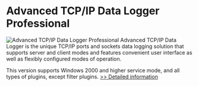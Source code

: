 # Advanced TCP/IP Data Logger Professional
![Advanced TCP/IP Data Logger Professional](https://mycommerce.akamaized.net/api/pimages/P300083363/BIG/300083363.GIF)
Advanced TCP/IP Data Logger is the unique TCP/IP ports and sockets data logging solution that supports server and client modes and features convenient user interface as well as flexibly configured modes of operation.

This version supports Windows 2000 and higher service mode, and all types of plugins, except filter plugins.
[>> Detailed information](https://secure.shareit.com/shareit/product.html?productid=300083363&affiliateid=200057808)